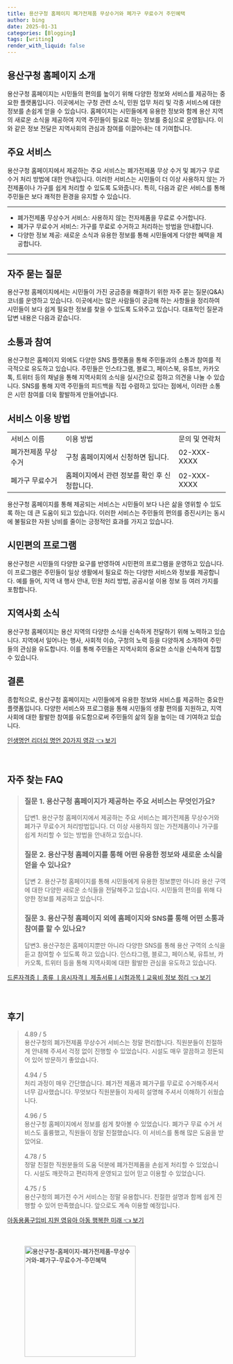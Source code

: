 ```yaml
---
title: 용산구청 홈페이지 폐가전제품 무상수거와 폐가구 무료수거 주민혜택
author: bing
date: 2025-01-31
categories: [Blogging]
tags: [writing]
render_with_liquid: false
---
```



<h2 id='용산구청_홈페이지_소개'>용산구청 홈페이지 소개</h2>

<p>용산구청 홈페이지는 시민들의 편의를 높이기 위해 다양한 정보와 서비스를 제공하는 중요한 플랫폼입니다. 이곳에서는 구청 관련 소식, 민원 업무 처리 및 각종 서비스에 대한 정보를 손쉽게 얻을 수 있습니다. 홈페이지는 시민들에게 유용한 정보와 함께 용산 지역의 새로운 소식을 제공하여 지역 주민들이 필요로 하는 정보를 중심으로 운영됩니다. 이와 같은 정보 전달은 지역사회의 관심과 참여를 이끌어내는 데 기여합니다.</p>

<h2 id='주요_서비스'>주요 서비스</h2>

<p>용산구청 홈페이지에서 제공하는 주요 서비스는 폐가전제품 무상 수거 및 폐가구 무료 수거 처리 방법에 대한 안내입니다. 이러한 서비스는 시민들이 더 이상 사용하지 않는 가전제품이나 가구를 쉽게 처리할 수 있도록 도와줍니다. 특히, 다음과 같은 서비스를 통해 주민들은 보다 쾌적한 환경을 유지할 수 있습니다.</p>

<hr />

<ul>
    <li>폐가전제품 무상수거 서비스: 사용하지 않는 전자제품을 무료로 수거합니다.</li>
    <li>폐가구 무료수거 서비스: 가구를 무료로 수거하고 처리하는 방법을 안내합니다.</li>
    <li>다양한 정보 제공: 새로운 소식과 유용한 정보를 통해 시민들에게 다양한 혜택을 제공합니다.</li>
</ul>

<hr />

<h2 id='QNA_자주_묻는_질문'>자주 묻는 질문</h2>

<p>용산구청 홈페이지에서는 시민들이 가진 궁금증을 해결하기 위한 자주 묻는 질문(Q&A) 코너를 운영하고 있습니다. 이곳에서는 많은 사람들이 궁금해 하는 사항들을 정리하여 시민들이 보다 쉽게 필요한 정보를 찾을 수 있도록 도와주고 있습니다. 대표적인 질문과 답변 내용은 다음과 같습니다.</p>

<h2 id='소통과_참여'>소통과 참여</h2>

<p>용산구청은 홈페이지 외에도 다양한 SNS 플랫폼을 통해 주민들과의 소통과 참여를 적극적으로 유도하고 있습니다. 주민들은 인스타그램, 블로그, 페이스북, 유튜브, 카카오톡, 트위터 등의 채널을 통해 지역사회의 소식을 실시간으로 접하고 의견을 나눌 수 있습니다. SNS를 통해 지역 주민들의 피드백을 직접 수렴하고 있다는 점에서, 이러한 소통은 시민 참여를 더욱 활발하게 만들어냅니다.</p>

<h2 id='서비스_이용_방법'>서비스 이용 방법</h2>

<table>
    <tr>
        <td>서비스 이름</td>
        <td>이용 방법</td>
        <td>문의 및 연락처</td>
    </tr>
    <tr>
        <td>폐가전제품 무상수거</td>
        <td>구청 홈페이지에서 신청하면 됩니다.</td>
        <td>02-XXX-XXXX</td>
    </tr>
    <tr>
        <td>폐가구 무료수거</td>
        <td>홈페이지에서 관련 정보를 확인 후 신청합니다.</td>
        <td>02-XXX-XXXX</td>
    </tr>
</table>

<p>용산구청 홈페이지를 통해 제공되는 서비스는 시민들이 보다 나은 삶을 영위할 수 있도록 하는 데 큰 도움이 되고 있습니다. 이러한 서비스는 주민들의 편의를 증진시키는 동시에 불필요한 자원 낭비를 줄이는 긍정적인 효과를 가지고 있습니다.</p>

<h2 id='시민편의_프로그램'>시민편의 프로그램</h2>

<p>용산구청은 시민들의 다양한 요구를 반영하여 시민편의 프로그램을 운영하고 있습니다. 이 프로그램은 주민들이 일상 생활에서 필요로 하는 다양한 서비스와 정보를 제공합니다. 예를 들어, 지역 내 행사 안내, 민원 처리 방법, 공공시설 이용 정보 등 여러 가지를 포함합니다.</p>

<h2 id='지역사회_소식'>지역사회 소식</h2>

<p>용산구청 홈페이지는 용산 지역의 다양한 소식을 신속하게 전달하기 위해 노력하고 있습니다. 지역에서 일어나는 행사, 사회적 이슈, 구청의 노력 등을 다양하게 소개하여 주민들의 관심을 유도합니다. 이를 통해 주민들은 지역사회의 중요한 소식을 신속하게 접할 수 있습니다.</p>

<h2 id='결론'>결론</h2>

<p>종합적으로, 용산구청 홈페이지는 시민들에게 유용한 정보와 서비스를 제공하는 중요한 플랫폼입니다. 다양한 서비스와 프로그램을 통해 시민들의 생활 편의를 지원하고, 지역사회에 대한 활발한 참여를 유도함으로써 주민들의 삶의 질을 높이는 데 기여하고 있습니다.</p>


<p><a class="click-button" title="인생명언 리더십 명언 20가지 영감" href="https://adkhouse.github.io/posts/%EC%9D%B8%EC%83%9D%EB%AA%85%EC%96%B8-%EB%A6%AC%EB%8D%94%EC%8B%AD-%EB%AA%85%EC%96%B8-20%EA%B0%80%EC%A7%80-%EC%98%81%EA%B0%90/" rel="dofollow">인생명언 리더십 명언 20가지 영감 👈 보기</a></p><br>
<h2 id='자주_찾는_FAQ'>자주 찾는 FAQ</h2>
<div itemscope="" itemtype="https://schema.org/FAQPage"> 
<blockquote> 
<div itemscope="" itemprop="mainEntity" itemtype="https://schema.org/Question"> 
<h3 itemprop="name">질문 1. 용산구청 홈페이지가 제공하는 주요 서비스는 무엇인가요?</h3> 
<div itemscope="" itemprop="acceptedAnswer" itemtype="https://schema.org/Answer"> 
<span itemprop="text"> 
<p>답변1. 용산구청 홈페이지에서 제공하는 주요 서비스는 폐가전제품 무상수거와 폐가구 무료수거 처리방법입니다. 더 이상 사용하지 않는 가전제품이나 가구를 쉽게 처리할 수 있는 방법을 안내하고 있습니다.</p> 
</span> 
</div> 
</div> 
<div itemscope="" itemprop="mainEntity" itemtype="https://schema.org/Question"> 
<h3 itemprop="name">질문 2. 용산구청 홈페이지를 통해 어떤 유용한 정보와 새로운 소식을 얻을 수 있나요?</h3> 
<div itemscope="" itemprop="acceptedAnswer" itemtype="https://schema.org/Answer"> 
<span itemprop="text"> 
<p>답변 2. 용산구청 홈페이지를 통해 시민들에게 유용한 정보뿐만 아니라 용산 구역에 대한 다양한 새로운 소식들을 전달해주고 있습니다. 시민들의 편의를 위해 다양한 정보를 제공하고 있습니다.</p> 
</span> 
</div> 
</div> 
<div itemscope="" itemprop="mainEntity" itemtype="https://schema.org/Question"> 
<h3 itemprop="name">질문 3. 용산구청 홈페이지 외에 홈페이지와 SNS를 통해 어떤 소통과 참여를 할 수 있나요?</h3> 
<div itemscope="" itemprop="acceptedAnswer" itemtype="https://schema.org/Answer"> 
<span itemprop="text"> 
<p>답변3. 용산구청은 홈페이지뿐만 아니라 다양한 SNS를 통해 용산 구역의 소식을 듣고 참여할 수 있도록 하고 있습니다. 인스타그램, 블로그, 페이스북, 유튜브, 카카오톡, 트위터 등을 통해 지역사회에 대한 활발한 관심을 유도하고 있습니다.</p> 
</span> 
</div> 
</div> 
</blockquote> 
</div>
<p><a class="click-button" title="드론자격증ㅣ 종류 ㅣ응시자격ㅣ 제출서류ㅣ시험과목ㅣ교육비 정보 정리" href="https://adkhouse.github.io/posts/%EB%93%9C%EB%A1%A0%EC%9E%90%EA%B2%A9%EC%A6%9D%E3%85%A3-%EC%A2%85%EB%A5%98-%E3%85%A3%EC%9D%91%EC%8B%9C%EC%9E%90%EA%B2%A9%E3%85%A3-%EC%A0%9C%EC%B6%9C%EC%84%9C%EB%A5%98%E3%85%A3%EC%8B%9C%ED%97%98%EA%B3%BC%EB%AA%A9%E3%85%A3%EA%B5%90%EC%9C%A1%EB%B9%84-%EC%A0%95%EB%B3%B4-%EC%A0%95%EB%A6%AC/" rel="dofollow">드론자격증ㅣ 종류 ㅣ응시자격ㅣ 제출서류ㅣ시험과목ㅣ교육비 정보 정리 👈 보기</a></p><br>
<h2 id='후기'>후기</h2>
<div itemscope itemtype="https://schema.org/Product">
  <blockquote>
  <div itemprop="review" itemscope itemtype="https://schema.org/Review">
      <div itemprop="reviewRating" itemscope itemtype="https://schema.org/Rating"> <span itemprop="ratingValue">4.89</span> / <span itemprop="bestRating">5</span> </div>
      <span itemprop="reviewBody">용산구청의 폐가전제품 무상수거 서비스는 정말 편리합니다. 직원분들이 친절하게 안내해 주셔서 걱정 없이 진행할 수 있었습니다. 시설도 매우 깔끔하고 정돈되어 있어 방문하기 좋았습니다.</span>
  </div>
  <br>
  <div itemprop="review" itemscope itemtype="https://schema.org/Review">
      <div itemprop="reviewRating" itemscope itemtype="https://schema.org/Rating"> <span itemprop="ratingValue">4.94</span> / <span itemprop="bestRating">5</span> </div>
      <span itemprop="reviewBody">처리 과정이 매우 간단했습니다. 폐가전 제품과 폐가구를 무료로 수거해주셔서 너무 감사했습니다. 무엇보다 직원분들이 자세히 설명해 주셔서 이해하기 쉬웠습니다.</span>
  </div>
  <br>
  <div itemprop="review" itemscope itemtype="https://schema.org/Review">
      <div itemprop="reviewRating" itemscope itemtype="https://schema.org/Rating"> <span itemprop="ratingValue">4.96</span> / <span itemprop="bestRating">5</span> </div>
      <span itemprop="reviewBody">용산구청 홈페이지에서 정보를 쉽게 찾아볼 수 있었습니다. 폐가구 무료 수거 서비스도 훌륭했고, 직원들이 정말 친절했습니다. 이 서비스를 통해 많은 도움을 받았어요.</span>
  </div>
  <br>
  <div itemprop="review" itemscope itemtype="https://schema.org/Review">
      <div itemprop="reviewRating" itemscope itemtype="https://schema.org/Rating"> <span itemprop="ratingValue">4.78</span> / <span itemprop="bestRating">5</span> </div>
      <span itemprop="reviewBody">정말 친절한 직원분들의 도움 덕분에 폐가전제품을 손쉽게 처리할 수 있었습니다. 시설도 깨끗하고 편리하게 운영되고 있어 믿고 이용할 수 있었습니다.</span>
  </div>
  <br>
  <div itemprop="review" itemscope itemtype="https://schema.org/Review">
      <div itemprop="reviewRating" itemscope itemtype="https://schema.org/Rating"> <span itemprop="ratingValue">4.75</span> / <span itemprop="bestRating">5</span> </div>
      <span itemprop="reviewBody">용산구청의 폐가전 수거 서비스는 정말 유용합니다. 친절한 설명과 함께 쉽게 진행할 수 있어 만족했습니다. 앞으로도 계속 이용할 예정입니다.</span>
  </div>
  </blockquote>
</div>
<p><a class="click-button" title="아동용품구입비 지원 영유아 아동 행복한 미래" href="https://adkhouse.github.io/posts/%EC%95%84%EB%8F%99%EC%9A%A9%ED%92%88%EA%B5%AC%EC%9E%85%EB%B9%84-%EC%A7%80%EC%9B%90-%EC%98%81%EC%9C%A0%EC%95%84-%EC%95%84%EB%8F%99-%ED%96%89%EB%B3%B5%ED%95%9C-%EB%AF%B8%EB%9E%98/" rel="dofollow">아동용품구입비 지원 영유아 아동 행복한 미래 👈 보기</a></p><br>
<figure class="image"><img src="https://adkhouse.github.io/assets/img/thumbnail/용산구청-홈페이지-폐가전제품-무상수거와-폐가구-무료수거-주민혜택.webp" alt="용산구청-홈페이지-폐가전제품-무상수거와-폐가구-무료수거-주민혜택" width="256" height="256"></figure>